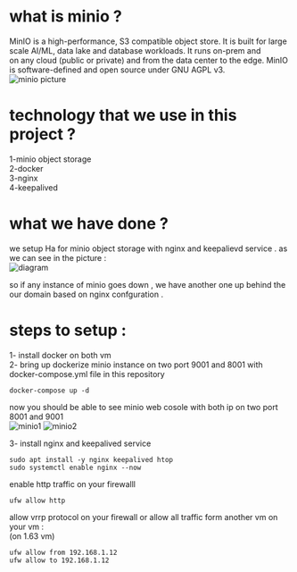 # what is minio ?
MinIO is a high-performance, S3 compatible object store. It is built for large scale AI/ML, data lake and database workloads. It runs on-prem and <br>
on any cloud (public or private) and from the data center to the edge. MinIO is software-defined and open source under GNU AGPL v3. <br>
 ![minio picture](https://github.com/amirajoodani/HA_minio_nginx_keepalived/assets/42912741/37ab4057-185c-4449-b476-0d9db87fad6a) 

 # technology that we use in this project ?
 1-minio object storage <br>
 2-docker <br>
 3-nginx <br>
 4-keepalived <br>
# what we have done ?
we setup Ha for minio object storage with nginx and keepalievd service . as we can see in the picture : <br>
![diagram](https://github.com/amirajoodani/HA_minio_nginx_keepalived/assets/42912741/75e2f774-a546-48c4-8c90-c227ec04d3be)

so if any instance of minio goes down , we have another one up behind the our domain based on nginx confguration . 
# steps to setup :
1- install docker on both vm <br>
2- bring up dockerize minio instance on two port 9001 and 8001  with docker-compose.yml file in this repository <br>
```
docker-compose up -d
```
now you should be able to see minio web cosole with both ip on two port 8001 and 9001 <br>
![minio1](https://github.com/amirajoodani/HA_minio_nginx_keepalived/assets/42912741/ee609023-3fc3-48ce-ae0d-adfccbb3acce)
![minio2](https://github.com/amirajoodani/HA_minio_nginx_keepalived/assets/42912741/c57cf609-05cb-447a-9cea-53bea844dfd3)

3- install nginx and keepalived service <br>
```
sudo apt install -y nginx keepalived htop
sudo systemctl enable nginx --now
```
enable http traffic on your firewalll <br>
```
ufw allow http
```
allow vrrp protocol on your firewall or allow all traffic form another vm on your vm : <br>
(on 1.63 vm)
```
ufw allow from 192.168.1.12
ufw allow to 192.168.1.12
```





